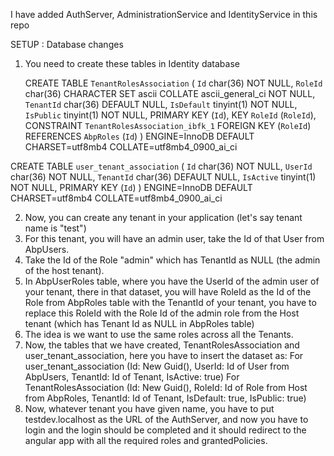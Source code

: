 I have added AuthServer, AdministrationService and IdentityService in this repo

SETUP :
Database changes
1. You need to create these tables in Identity database
   
   CREATE TABLE `TenantRolesAssociation` (
  `Id` char(36) NOT NULL,
  `RoleId` char(36) CHARACTER SET ascii COLLATE ascii_general_ci NOT NULL,
  `TenantId` char(36) DEFAULT NULL,
  `IsDefault` tinyint(1) NOT NULL,
  `IsPublic` tinyint(1) NOT NULL,
  PRIMARY KEY (`Id`),
  KEY `RoleId` (`RoleId`),
  CONSTRAINT `TenantRolesAssociation_ibfk_1` FOREIGN KEY (`RoleId`) REFERENCES `AbpRoles` (`Id`)
) ENGINE=InnoDB DEFAULT CHARSET=utf8mb4 COLLATE=utf8mb4_0900_ai_ci


CREATE TABLE `user_tenant_association` (
  `Id` char(36) NOT NULL,
  `UserId` char(36) NOT NULL,
  `TenantId` char(36) DEFAULT NULL,
  `IsActive` tinyint(1) NOT NULL,
  PRIMARY KEY (`Id`)
) ENGINE=InnoDB DEFAULT CHARSET=utf8mb4 COLLATE=utf8mb4_0900_ai_ci


2. Now, you can create any tenant in your application (let's say tenant name is "test")
3. For this tenant, you will have an admin user, take the Id of that User from AbpUsers.
4. Take the Id of the Role "admin" which has TenantId as NULL (the admin of the host tenant).
5. In AbpUserRoles table, where you have the UserId of the admin user of your tenant, there in that dataset, you will have RoleId
   as the Id of the Role from AbpRoles table with the TenantId of your tenant, you have to replace this RoleId with the Role Id of
   the admin role from the Host tenant (which has Tenant Id as NULL in AbpRoles table)
6. The idea is we want to use the same roles across all the Tenants.
7. Now, the tables that we have created, TenantRolesAssociation and user_tenant_association, here you have to insert the dataset as:
   For user_tenant_association (Id: New Guid(), UserId: Id of User from AbpUsers, TenantId: Id of Tenant, IsActive: true)
   For TenantRolesAssociation (Id: New Guid(), RoleId: Id of Role from Host from AbpRoles, TenantId: Id of Tenant, IsDefault: true,
   IsPublic: true)
8. Now, whatever tenant you have given name, you have to put testdev.localhost as the URL of the AuthServer, and now you have to login
   and the login should be completed and it should redirect to the angular app with all the required roles and grantedPolicies.


